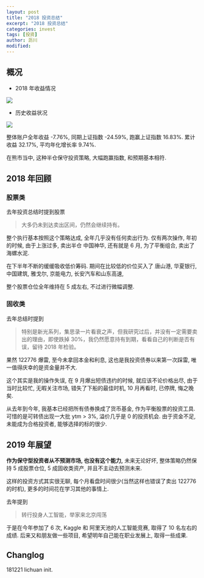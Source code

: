 ```yaml
---
layout: post
title: "2018 投资总结"
excerpt: "2018 投资总结"
categories: invest
tags: [投资]
author: 沥川
modified:
---
```


## 概况

- 2018 年收益情况

![](https://pics.ibrainbaby.cn/2018-12-29-024014.png)


- 历史收益状况

![](https://pics.ibrainbaby.cn/2018-12-29-023500.png)

整体账户全年收益 -7.76%, 同期上证指数 -24.59%, 跑赢上证指数 16.83%. 累计收益 32.17%, 平均年化增长率 9.74%.

在熊市当中, 这种半仓保守投资策略, 大幅跑赢指数, 和预期基本相符. 


## 2018 年回顾

### 股票类

去年投资总结时提到股票

> 大多仍未到达卖出区间，仍然会继续持有。

整个执行基本按照这个策略达成, 全年几乎没有任何卖出行为. 仅有两次操作, 年初的时候, 由于上涨过多, 卖出半仓 中国神华, 还有就是 6 月, 为了平衡组合, 卖出了海螺水泥. 

在下半年不断的缓缓吸收低价筹码. 期间在比较低的价位买入了 唐山港, 华夏银行, 中国建筑, 雅戈尔, 京能电力, 长安汽车和山东高速,

整个股票仓位全年维持在 5 成左右, 不过进行微幅调整. 

### 固收类

去年总结时提到

> 特别是新光系列，集思录一片看衰之声，但我研究过后，并没有一定需要卖出的理由，即使跌掉 30%，我仍然愿意持有到期，看看自己的判断是否有误，留待 2018 年检验。

果然 122776 爆雷, 至今未拿回本金和利息, 这也是我投资债券以来第一次踩雷, 唯一值得庆幸的是资金量并不大. 

这个其实是我的操作失误, 在 9 月爆出短债违约的时候, 就应该不论价格出尽, 由于当时比较忙, 无暇关注市场, 错失了下船的最佳时机, 10 月再看时, 已停牌, 悔之晚矣.

从去年到今年, 我基本已经把所有债券换成了货币基金, 作为平衡股票的投资工具. 可惜的是可转债出现一大批 ytm > 3%, 溢价几乎是 0 的投资机会. 由于资金不足, 未能成为合格投资者, 能够选择的标的很少.

## 2019 年展望

**作为保守型投资者从不预测市场, 也没有这个能力,** 未来无论好坏, 整体策略仍然保持 5 成股票仓位, 5 成固收类资产, 并且不主动去预测未来.  

这样的投资方式其实很无聊, 每个月看盘时间很少(当然这样也错误了卖出 122776 的时机), 更多的时间花在学习其他的事情上.

去年提到

> 转行投身人工智能，举家来北京闯荡

于是在今年参加了 6 次, Kaggle 和 阿里天池的人工智能竞赛, 取得了 10 名左右的成绩. 后来又和朋友做一些项目, 希望明年自己能在职业发展上, 取得一些成果.


## Changlog
181221 lichuan init.